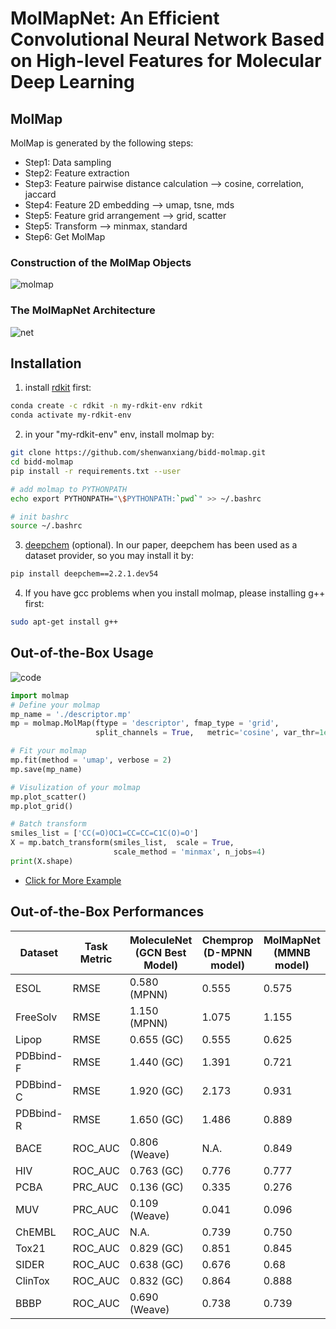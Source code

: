 # MolMapNet: An Efficient Convolutional Neural Network Based on High-level Features for Molecular Deep Learning

## MolMap
MolMap is generated by the following steps:

* Step1: Data sampling 
* Step2: Feature extraction 
* Step3: Feature pairwise distance calculation --> cosine, correlation, jaccard
* Step4: Feature 2D embedding --> umap, tsne, mds
* Step5: Feature grid arrangement --> grid, scatter
* Step5: Transform --> minmax, standard
* Step6: Get MolMap


### Construction of the MolMap Objects
![molmap](https://github.com/shenwanxiang/bidd-molmap/blob/master/paper/images/Overall.png)


### The MolMapNet Architecture

![net](https://github.com/shenwanxiang/bidd-molmap/blob/master/paper/images/net.png)

## Installation

1. install [rdkit]('http://www.rdkit.org/docs/Install.html) first:
```bash
conda create -c rdkit -n my-rdkit-env rdkit
conda activate my-rdkit-env
```
2. in your "my-rdkit-env" env, install molmap by:

```bash
git clone https://github.com/shenwanxiang/bidd-molmap.git
cd bidd-molmap
pip install -r requirements.txt --user

# add molmap to PYTHONPATH
echo export PYTHONPATH="\$PYTHONPATH:`pwd`" >> ~/.bashrc

# init bashrc
source ~/.bashrc
```

3. [deepchem](https://github.com/deepchem/deepchem) (optional). In our paper, deepchem has been used as a dataset provider, so you may install it by:
```bash
pip install deepchem==2.2.1.dev54
```

4. If you have gcc problems when you install molmap, please installing g++ first:
```bash
sudo apt-get install g++
```


## Out-of-the-Box Usage

![code](https://github.com/shenwanxiang/bidd-molmap/blob/master/paper/images/code_example.png)


```python
import molmap
# Define your molmap
mp_name = './descriptor.mp'
mp = molmap.MolMap(ftype = 'descriptor', fmap_type = 'grid',
                   split_channels = True,   metric='cosine', var_thr=1e-4)
```

```python
# Fit your molmap
mp.fit(method = 'umap', verbose = 2)
mp.save(mp_name) 
```

```python
# Visulization of your molmap
mp.plot_scatter()
mp.plot_grid()
```

```python
# Batch transform 
smiles_list = ['CC(=O)OC1=CC=CC=C1C(O)=O']
X = mp.batch_transform(smiles_list,  scale = True, 
                       scale_method = 'minmax', n_jobs=4)
print(X.shape)
```

* [Click for More Example](https://github.com/shenwanxiang/bidd-molmap/blob/master/paper/05_solubility_prediction_model_interpretation/05_MolMapNet/03_build_model_by_optimized_hyper_params.ipynb)










## Out-of-the-Box Performances

| Dataset   | Task Metric | MoleculeNet (GCN Best Model) | Chemprop (D-MPNN model) | MolMapNet (MMNB model) |
|-----------|-------------|-----------------------------|------------------------|-----------------------|
| ESOL      | RMSE        | 0.580 (MPNN)                | 0.555                  | 0.575                 |
| FreeSolv  | RMSE        | 1.150 (MPNN)                | 1.075                  | 1.155                 |
| Lipop     | RMSE        | 0.655 (GC)                  | 0.555                  | 0.625                 |
| PDBbind-F | RMSE        | 1.440 (GC)                  | 1.391                  | 0.721                 |
| PDBbind-C | RMSE        | 1.920 (GC)                  | 2.173                  | 0.931                 |
| PDBbind-R | RMSE        | 1.650 (GC)                  | 1.486                  | 0.889                 |
| BACE      | ROC_AUC     | 0.806 (Weave)               | N.A.                   | 0.849                 |
| HIV       | ROC_AUC     | 0.763 (GC)                  | 0.776                  | 0.777                 |
| PCBA      | PRC_AUC     | 0.136 (GC)                  | 0.335                  | 0.276                 |
| MUV       | PRC_AUC     | 0.109 (Weave)               | 0.041                  | 0.096                 |
| ChEMBL    | ROC_AUC     | N.A.                        | 0.739                  | 0.750                 |
| Tox21     | ROC_AUC     | 0.829 (GC)                  | 0.851                  | 0.845                 |
| SIDER     | ROC_AUC     | 0.638 (GC)                  | 0.676                  | 0.68                  |
| ClinTox   | ROC_AUC     | 0.832 (GC)                  | 0.864                  | 0.888                 |
| BBBP      | ROC_AUC     | 0.690 (Weave)               | 0.738                  | 0.739                 |
